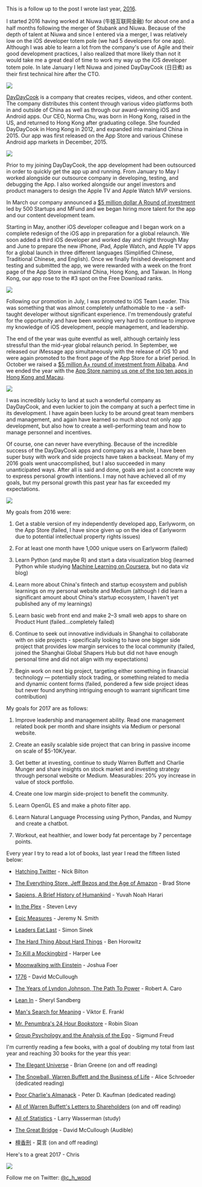 This is a follow up to the post I wrote last year, [2016](https://christopherhwood.com/blog/2015-12-30-2016).

I started 2016 having worked at Niuwa (牛娃互联网金融) for about one and a half months following the merger of Stubank and Niuwa. Because of the depth of talent at Niuwa and since I entered via a merger, I was relatively low on the iOS developer totem pole (we had 5 developers for one app). Although I was able to learn a lot from the company's use of Agile and their good development practices, I also realized that more likely than not it would take me a great deal of time to work my way up the iOS developer totem pole. In late January I left Niuwa and joined DayDayCook (日日煮) as their first technical hire after the CTO.

![](https://cdn-images-1.medium.com/max/2560/1*0rgYadIe0rL8F0XrffR1yw.jpeg)

[DayDayCook](https://www.daydaycook.com.cn/daydaycook/website/EN/index.html) is a company that creates recipes, videos, and other content. The company distributes this content through various video platforms both in and outside of China as well as through our award-winning iOS and Android apps. Our CEO, Norma Chu, was born in Hong Kong, raised in the US, and returned to Hong Kong after graduating college. She founded DayDayCook in Hong Kong in 2012, and expanded into mainland China in 2015. Our app was first released on the App Store and various Chinese Android app markets in December, 2015.

![](https://cdn-images-1.medium.com/max/2000/1*G7vZM2a7C8QxQuB5Dd-kVg.jpeg)

Prior to my joining DayDayCook, the app development had been outsourced in order to quickly get the app up and running. From January to May I worked alongside our outsource company in developing, testing, and debugging the App. I also worked alongside our angel investors and product managers to design the Apple TV and Apple Watch MVP versions.

In March our company announced a [$5 million dollar A Round of investment](http://www.scmp.com/tech/start-ups/article/1927081/day-day-cook-how-hong-kong-hobbyist-chef-plans-ride-e-commerce) led by 500 Startups and MFund and we began hiring more talent for the app and our content development team.

Starting in May, another iOS developer colleague and I began work on a complete redesign of the iOS app in preparation for a global relaunch. We soon added a third iOS developer and worked day and night through May and June to prepare the new iPhone, iPad, Apple Watch, and Apple TV apps for a global launch in three different languages (Simplified Chinese, Traditional Chinese, and English). Once we finally finished development and testing and submitted the app, we were rewarded with a week on the front page of the App Store in mainland China, Hong Kong, and Taiwan. In Hong Kong, our app rose to the #3 spot on the Free Download ranks.

![](https://cdn-images-1.medium.com/max/2000/1*lIUSZTwoSqqHN0hf8ghRRw.jpeg)

Following our promotion in July, I was promoted to iOS Team Leader. This was something that was almost completely unfathomable to me - a self-taught developer without significant experience. I'm tremendously grateful for the opportunity and have been working very hard to continue to improve my knowledge of iOS development, people management, and leadership.

The end of the year was quite eventful as well, although certainly less stressful than the mid-year global relaunch period. In September, we released our iMessage app simultaneously with the release of iOS 10 and were again promoted to the front page of the App Store for a brief period. In October we raised a [$5 million A+ round of investment from Alibaba](http://www.marketing-interactive.com/alibaba-entrepreneurs-fund-picks-daydaycook-grana-and-nosh/). And we ended the year with the [App Store naming us one of the top ten apps in Hong Kong and Macau](https://developer.apple.com/app-store/best-of-2016/developers/).

![](https://cdn-images-1.medium.com/max/5116/1*wKWiyPd0rdS6mNkzp1TAQQ.png)

I was incredibly lucky to land at such a wonderful company as DayDayCook, and even luckier to join the company at such a perfect time in its development. I have again been lucky to be around great team members and management, and again have learned so much about not only app development, but also how to create a well-performing team and how to manage personnel and incentives.

Of course, one can never have everything. Because of the incredible success of the DayDayCook apps and company as a whole, I have been super busy with work and side projects have taken a backseat. Many of my 2016 goals went unaccomplished, but I also succeeded in many unanticipated ways. After all is said and done, goals are just a concrete way to express personal growth intentions. I may not have achieved all of my goals, but my personal growth this past year has far exceeded my expectations.

![](https://cdn-images-1.medium.com/max/2000/1*hIOxjYvY_efv-ISZhhzIwg.jpeg)

My goals from 2016 were:

1. Get a stable version of my independently developed app, Earlyworm, on the App Store (failed, I have since given up on the idea of Earlyworm due to potential intellectual property rights issues)

1. For at least one month have 1,000 unique users on Earlyworm (failed)

1. Learn Python (and maybe R) and start a data visualization blog (learned Python while studying [Machine Learning on Coursera](https://www.coursera.org/learn/ml-foundations/home/welcome), but no data viz blog)

1. Learn more about China's fintech and startup ecosystem and publish learnings on my personal website and Medium (although I did learn a significant amount about China's startup ecosystem, I haven't yet published any of my learnings)

1. Learn basic web front end and make 2–3 small web apps to share on Product Hunt (failed...completely failed)

1. Continue to seek out innovative individuals in Shanghai to collaborate with on side projects - specifically looking to have one bigger side project that provides low margin services to the local community (failed, joined the Shanghai Global Shapers Hub but did not have enough personal time and did not align with my expectations)

1. Begin work on next big project, targeting either something in financial technology — potentially stock trading, or something related to media and dynamic content forms (failed, pondered a few side project ideas but never found anything intriguing enough to warrant significant time contribution)

My goals for 2017 are as follows:

1. Improve leadership and management ability. Read one management related book per month and share insights via Medium or personal website.

1. Create an easily scalable side project that can bring in passive income on scale of $5-10K/year.

1. Get better at investing, continue to study Warren Buffett and Charlie Munger and share insights on stock market and investing strategy through personal website or Medium. Measurables: 20% yoy increase in value of stock portfolio.

1. Create one low margin side-project to benefit the community.

1. Learn OpenGL ES and make a photo filter app.

1. Learn Natural Language Processing using Python, Pandas, and Numpy and create a chatbot.

1. Workout, eat healthier, and lower body fat percentage by 7 percentage points.

Every year I try to read a lot of books, last year I read the fifteen listed below:

* [Hatching Twitter](https://www.amazon.com/gp/product/1591847087/ref=as_li_tl?ie=UTF8&camp=1789&creative=9325&creativeASIN=1591847087&linkCode=as2&tag=christopherhw-20&linkId=2e5ccda4c5f8b145f0dcccf0ab911984) - Nick Bilton

* [The Everything Store, Jeff Bezos and the Age of Amazon](https://www.amazon.com/gp/product/0316219282/ref=as_li_tl?ie=UTF8&tag=christopherhw-20&camp=1789&creative=9325&linkCode=as2&creativeASIN=0316219282&linkId=e7fcdb6c630c1cecb0c587e83756480e) - Brad Stone

* [Sapiens, A Brief History of Humankind](https://www.amazon.com/gp/product/0062316095/ref=as_li_tl?ie=UTF8&tag=christopherhw-20&camp=1789&creative=9325&linkCode=as2&creativeASIN=0062316095&linkId=3aa00aeb8d9bf110b7517810bb51d755) - Yuvah Noah Harari

* [In the Plex](https://www.amazon.com/gp/product/1416596585/ref=as_li_tl?ie=UTF8&tag=christopherhw-20&camp=1789&creative=9325&linkCode=as2&creativeASIN=1416596585&linkId=ab958b0e88afce499b87c90f22cb5799) - Steven Levy

* [Epic Measures](https://www.amazon.com/gp/product/0062237500/ref=as_li_tl?ie=UTF8&tag=christopherhw-20&camp=1789&creative=9325&linkCode=as2&creativeASIN=0062237500&linkId=fdf89890bab38ee3ea40c8cd4eaf66a2) - Jeremy N. Smith

* [Leaders Eat Last](https://www.amazon.com/gp/product/1591845327/ref=as_li_tl?ie=UTF8&tag=christopherhw-20&camp=1789&creative=9325&linkCode=as2&creativeASIN=1591845327&linkId=8e9f7532542ecce56dc522023e94461f) - Simon Sinek

* [The Hard Thing About Hard Things](https://www.amazon.com/gp/product/0062273205/ref=as_li_tl?ie=UTF8&tag=christopherhw-20&camp=1789&creative=9325&linkCode=as2&creativeASIN=0062273205&linkId=b63199cb52dc6ae51b63cb04c39681f4) - Ben Horowitz

* [To Kill a Mockingbird](https://www.amazon.com/gp/product/0446310786/ref=as_li_tl?ie=UTF8&tag=christopherhw-20&camp=1789&creative=9325&linkCode=as2&creativeASIN=0446310786&linkId=3c41b81ad91958b36621b2126ce34375) - Harper Lee

* [Moonwalking with Einstein](https://www.amazon.com/gp/product/0143120530/ref=as_li_tl?ie=UTF8&tag=christopherhw-20&camp=1789&creative=9325&linkCode=as2&creativeASIN=0143120530&linkId=1d44684a1f4960aa3934279553a11037) - Joshua Foer

* [1776](https://www.amazon.com/gp/product/0743226720/ref=as_li_tl?ie=UTF8&tag=christopherhw-20&camp=1789&creative=9325&linkCode=as2&creativeASIN=0743226720&linkId=d4f59373545462f0f3090dd03e3b0f15) - David McCullough

* [The Years of Lyndon Johnson, The Path To Power](https://www.amazon.com/gp/product/0679729453/ref=as_li_tl?ie=UTF8&tag=christopherhw-20&camp=1789&creative=9325&linkCode=as2&creativeASIN=0679729453&linkId=95ccc84fd59b6206ffba2cb9aab96151) - Robert A. Caro

* [Lean In](https://www.amazon.com/gp/product/0385349947/ref=as_li_tl?ie=UTF8&tag=christopherhw-20&camp=1789&creative=9325&linkCode=as2&creativeASIN=0385349947&linkId=a259c7c16068cc893b88abbf60f75908) - Sheryl Sandberg

* [Man's Search for Meaning](https://www.amazon.com/gp/product/080701429X/ref=as_li_tl?ie=UTF8&tag=christopherhw-20&camp=1789&creative=9325&linkCode=as2&creativeASIN=080701429X&linkId=ba9cb2f98599131509574565107d77f2) - Viktor E. Frankl

* [Mr. Penumbra's 24 Hour Bookstore](https://www.amazon.com/gp/product/1250037751/ref=as_li_tl?ie=UTF8&tag=christopherhw-20&camp=1789&creative=9325&linkCode=as2&creativeASIN=1250037751&linkId=95cd0ac3fb069274e3ab87c996381cad) - Robin Sloan

* [Group Psychology and the Analysis of the Ego](https://www.amazon.com/gp/product/0393007707/ref=as_li_tl?ie=UTF8&tag=christopherhw-20&camp=1789&creative=9325&linkCode=as2&creativeASIN=0393007707&linkId=d18d123d7d8c7ac4ad5fc7fa9dc9845a) - Sigmund Freud

I'm currently reading a few books, with a goal of doubling my total from last year and reaching 30 books for the year this year:

* [The Elegant Universe](https://www.amazon.com/gp/product/039333810X/ref=as_li_tl?ie=UTF8&tag=christopherhw-20&camp=1789&creative=9325&linkCode=as2&creativeASIN=039333810X&linkId=e76723429ec279c0a8925a8fae030a13) - Brian Greene (on and off reading)

* [The Snowball, Warren Buffett and the Business of Life](https://www.amazon.com/gp/product/0553384619/ref=as_li_tl?ie=UTF8&tag=christopherhw-20&camp=1789&creative=9325&linkCode=as2&creativeASIN=0553384619&linkId=43a38101229c33c65ed48e5f9d3cabfa) - Alice Schroeder (dedicated reading)

* [Poor Charlie's Almanack](https://www.amazon.com/gp/product/1578645018/ref=as_li_tl?ie=UTF8&tag=christopherhw-20&camp=1789&creative=9325&linkCode=as2&creativeASIN=1578645018&linkId=611d4c04b42939cf39b9a8635cf55d0d) - Peter D. Kaufman (dedicated reading)

* [All of Warren Buffett's Letters to Shareholders](http://www.berkshirehathaway.com/letters/letters.html) (on and off reading)

* [All of Statistics](https://www.amazon.com/gp/product/0387402721/ref=as_li_tl?ie=UTF8&tag=christopherhw-20&camp=1789&creative=9325&linkCode=as2&creativeASIN=0387402721&linkId=9c569f048b6eafb7acc04b73b4d9b8ac) - Larry Wasserman (study)

* [The Great Bridge](https://www.amazon.com/gp/product/067145711X/ref=as_li_tl?ie=UTF8&tag=christopherhw-20&camp=1789&creative=9325&linkCode=as2&creativeASIN=067145711X&linkId=872a0cea17c2dbd54aff64d6d5fdb202) - David McCullough (Audible)

* [檀香刑](https://www.amazon.com/gp/product/B009PTQ8MQ/ref=as_li_tl?ie=UTF8&tag=christopherhw-20&camp=1789&creative=9325&linkCode=as2&creativeASIN=B009PTQ8MQ&linkId=2aaa9f1c114f132c174a7b84dd072db7) - 莫言 (on and off reading)

Here's to a great 2017 - Chris

![](https://cdn-images-1.medium.com/max/2560/1*Fe2wT7PlzfQTjfMK4n0Sug.jpeg)

Follow me on Twitter: [@c_h_wood](https://twitter.com/C_H_Wood)
